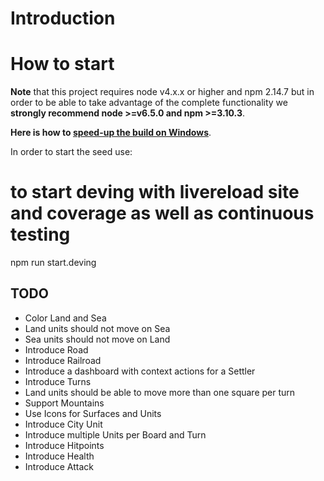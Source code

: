# Introduction

# How to start

**Note** that this project requires node v4.x.x or higher and npm 2.14.7 but in order to be able to take advantage of the complete functionality we **strongly recommend node >=v6.5.0 and npm >=3.10.3**.

**Here is how to [speed-up the build on Windows](https://github.com/mgechev/angular-seed/wiki/Speed-up-the-build-on-Windows)**.

In order to start the seed use:

# to start deving with livereload site and coverage as well as continuous testing
npm run start.deving

## TODO
 - Color Land and Sea
 - Land units should not move on Sea
 - Sea units should not move on Land
 - Introduce Road
 - Introduce Railroad
 - Introduce a dashboard with context actions for a Settler
 - Introduce Turns
 - Land units should be able to move more than one square per turn
 - Support Mountains
 - Use Icons for Surfaces and Units
 - Introduce City Unit
 - Introduce multiple Units per Board and Turn
 - Introduce Hitpoints
 - Introduce Health
 - Introduce Attack

